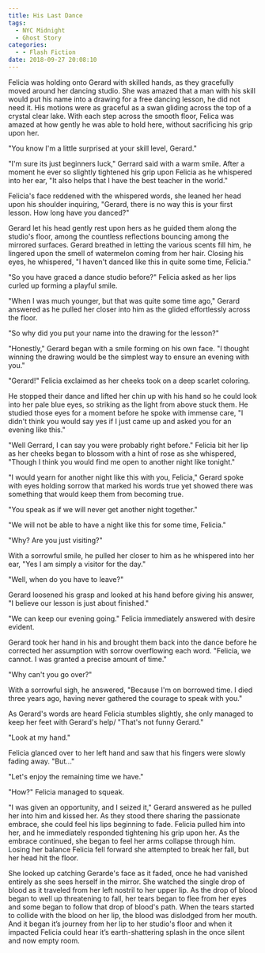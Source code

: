 ```yaml
---
title: His Last Dance
tags: 
  - NYC Midnight
  - Ghost Story
categories:
  - - Flash Fiction
date: 2018-09-27 20:08:10
---
```


Felicia was holding onto Gerard with skilled hands, as they gracefully moved around her dancing studio.  She was amazed that a man with his skill would put his name into a drawing for a free dancing lesson, he did not need it.  His motions were as graceful as a swan gliding across the top of a crystal clear lake.  With each step across the smooth floor, Felica was amazed at how gently he was able to hold here, without sacrificing his grip upon her.

"You know I'm a little surprised at your skill level, Gerard."

"I'm sure its just beginners luck,"  Gerrard said with a warm smile.  After a moment he ever so slightly tightened his grip upon Felicia as he whispered into her ear, "It also helps that I have the best teacher in the world.<!-- more -->"

Felicia's face reddened with the whispered words, she leaned her head upon his shoulder inquiring, "Gerard, there is no way this is your first lesson.  How long have you danced?"

Gerard let his head gently rest upon hers as he guided them along the studio's floor, among the countless reflections bouncing among the mirrored surfaces.  Gerard breathed in letting the various scents fill him, he lingered upon the smell of watermelon coming from her hair.  Closing his eyes, he whispered, "I haven't danced like this in quite some time, Felicia."

"So you have graced a dance studio before?"  Felicia asked as her lips curled up forming a playful smile.

"When I was much younger, but that was quite some time ago,"  Gerard answered as he pulled her closer into him as the glided effortlessly across the floor.

"So why did you put your name into the drawing for the lesson?"

"Honestly," Gerard began with a smile forming on his own face.  "I thought winning the drawing would be the simplest way to ensure an evening with you."

"Gerard!"  Felicia exclaimed as her cheeks took on a deep scarlet coloring.

He stopped their dance and lifted her chin up with his hand so he could look into her pale blue eyes, so striking as the light from above stuck them.  He studied those eyes for a moment before he spoke with immense care, "I didn't think you would say yes if I just came up and asked you for an evening like this."

"Well Gerrard, I can say you were probably right before."  Felicia bit her lip as her cheeks began to blossom with a hint of rose as she whispered, "Though I think you would find me open to another night like tonight."

"I would yearn for another night like this with you, Felicia,"  Gerard spoke with eyes holding sorrow that marked his words true yet showed there was something that would keep them from becoming true.

"You speak as if we will never get another night together."

"We will not be able to have a night like this for some time, Felicia."

"Why?  Are you just visiting?"

With a sorrowful smile, he pulled her closer to him as he whispered into her ear, "Yes I am simply a visitor for the day."

"Well, when do you have to leave?"

Gerard loosened his grasp and looked at his hand before giving his answer, "I believe our lesson is just about finished."

"We can keep our evening going."  Felicia immediately answered with desire evident.

Gerard took her hand in his and brought them back into the dance before he corrected her assumption with sorrow overflowing each word.  "Felicia, we cannot.  I was granted a precise amount of time."

"Why can't you go over?"

With a sorrowful sigh, he answered, "Because I'm on borrowed time.  I died three years ago, having never gathered the courage to speak with you."

As Gerard's words are heard Felicia stumbles slightly, she only managed to keep her feet with Gerard's help/  "That's not funny Gerard."

"Look at my hand."

Felicia glanced over to her left hand and saw that his fingers were slowly fading away.  "But..."

"Let's enjoy the remaining time we have."

"How?"  Felicia managed to squeak.

"I was given an opportunity, and I seized it,"  Gerard answered as he pulled her into him and kissed her.  As they stood there sharing the passionate embrace, she could feel his lips beginning to fade.  Felicia pulled him into her, and he immediately responded tightening his grip upon her.  As the embrace continued, she began to feel her arms collapse through him.  Losing her balance Felicia fell forward she attempted to break her fall, but her head hit the floor.

She looked up catching Gerarde's face as it faded, once he had vanished entirely as she sees herself in the mirror.  She watched the single drop of blood as it traveled from her left nostril to her upper lip.  As the drop of blood began to well up threatening to fall, her tears began to flee from her eyes and some began to follow that drop of blood's path.  When the tears started to collide with the blood on her lip, the blood was dislodged from her mouth.  And it began it’s journey from her lip to her studio's floor and when it impacted Felicia could hear it’s earth-shattering splash in the once silent and now empty room.